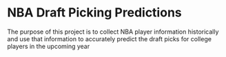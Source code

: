 # NBA Draft Picking Predictions

The purpose of this project is to collect NBA player information historically and use that information to accurately predict the draft picks for college players in the upcoming year